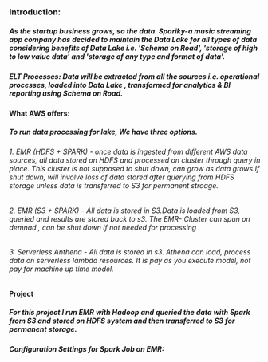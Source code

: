 ### Introduction: 
##### As the startup business grows, so the data. Spariky-a music streaming app company has decided to maintain the Data Lake for all types of data considering benefits of Data Lake i.e. 'Schema on Road', 'storage of high to low value data'  and  'storage of any type and format of data'. 

##### ELT Processes: Data will be extracted from all the sources i.e. operational processes, loaded into Data Lake , transformed for analytics & BI reporting using Schema on Road.

#### What AWS offers:
##### To run data processing for lake, We have three options.
###### 1. EMR (HDFS + SPARK) - once data is ingested from different AWS data sources, all data stored on HDFS and processed on cluster through query in place. This cluster is not supposed to shut down, can grow as data grows.If shut down,  will involve loss of data stored after querying from HDFS storage unless data is transferred to S3 for permanent stroage.
###### 2. EMR (S3 + SPARK) - All data is stored in S3.Data is loaded from S3, queried and results are stored back to s3. The EMR- Cluster can spun on demnad , can be shut down if not needed for processing
###### 3. Serverless Anthena - All data is stored in s3. Athena can load, process data on serverless lambda resources. It is pay as you execute model, not pay for machine up time model.

#### Project
##### For this project I run EMR with Hadoop and queried the data with Spark from S3 and stored on HDFS system and then transferred to S3 for permanent storage.

##### Configuration Settings for Spark Job on EMR:
